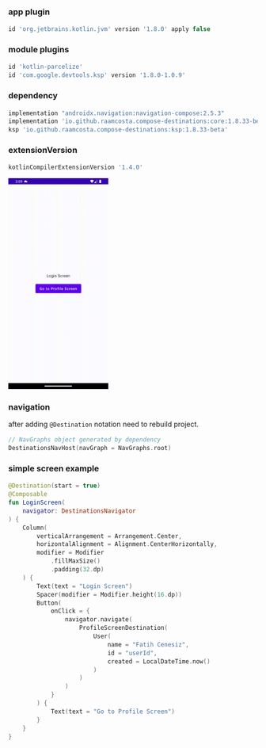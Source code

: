 ### app plugin

````groovy
id 'org.jetbrains.kotlin.jvm' version '1.8.0' apply false
````

### module plugins

````groovy
id 'kotlin-parcelize'
id 'com.google.devtools.ksp' version '1.8.0-1.0.9'
````

### dependency

````groovy
implementation "androidx.navigation:navigation-compose:2.5.3"
implementation 'io.github.raamcosta.compose-destinations:core:1.8.33-beta'
ksp 'io.github.raamcosta.compose-destinations:ksp:1.8.33-beta'
````

### extensionVersion

````groovy
kotlinCompilerExtensionVersion '1.4.0'
````

<img src="nav-cont-parc.gif" width=40%>

### navigation

after adding ``@Destination`` notation need to rebuild project.

````kotlin
// NavGraphs object generated by dependency 
DestinationsNavHost(navGraph = NavGraphs.root)
````

### simple screen example

````kotlin
@Destination(start = true)
@Composable
fun LoginScreen(
    navigator: DestinationsNavigator
) {
    Column(
        verticalArrangement = Arrangement.Center,
        horizontalAlignment = Alignment.CenterHorizontally,
        modifier = Modifier
            .fillMaxSize()
            .padding(32.dp)
    ) {
        Text(text = "Login Screen")
        Spacer(modifier = Modifier.height(16.dp))
        Button(
            onClick = {
                navigator.navigate(
                    ProfileScreenDestination(
                        User(
                            name = "Fatih Cenesiz",
                            id = "userId",
                            created = LocalDateTime.now()
                        )
                    )
                )
            }
        ) {
            Text(text = "Go to Profile Screen")
        }
    }
}
````